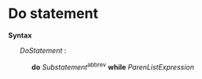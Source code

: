 # Do statement

**Syntax**

<ul>
    <i>DoStatement</i> :
    <ul>
        <b>do</b> <i>Substatement</i><sup>abbrev</sup> <b>while</b> <i>ParenListExpression</i>
    </ul>
</ul>
